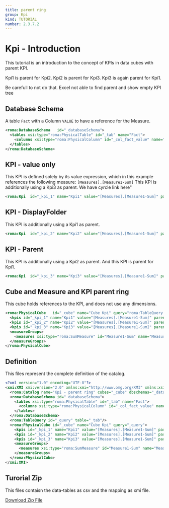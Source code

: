 ```yaml
---
title: parent ring
group: Kpi
kind: TUTORIAL
number: 2.3.7.2
---
```

# Kpi - Introduction

This tutorial is an introduction to the concept of KPIs in data cubes with parent KPI.


Kpi1 is parent for Kpi2. Kpi2 is parent for Kpi3. Kpi3 is again parent for Kpi1.

Be carefull to not do that. Excel not able to find parent and show empty KPI tree


## Database Schema

A table `Fact` with a Column `VALUE` to have a reference for the Measure.


```xml
<roma:DatabaseSchema   id="_databaseSchema">
  <tables xsi:type="roma:PhysicalTable" id="_tab" name="Fact">
    <columns xsi:type="roma:PhysicalColumn" id="_col_fact_value" name="VALUE" type="Integer"/>
  </tables>
</roma:DatabaseSchema>

```

## KPI - value only

This KPI is defined solely by its value expression, which in this example references the following measure: `[Measures].[Measure1-Sum]`
This KPI is additionally using a Kpi3 as parent. We have cyrcle link here"


```xml
<roma:Kpi  id="_kpi_1" name="Kpi1" value="[Measures].[Measure1-Sum]" parentKpi="_kpi_3"/>

```

## KPI - DisplayFolder

This KPI is additionally using a Kpi1 as parent.


```xml
<roma:Kpi  id="_kpi_2" name="Kpi2" value="[Measures].[Measure1-Sum]" parentKpi="_kpi_1"/>

```

## KPI - Parent

This KPI is additionally using a Kpi2 as parent. And this KPI is parent for Kpi1.


```xml
<roma:Kpi  id="_kpi_3" name="Kpi3" value="[Measures].[Measure1-Sum]" parentKpi="_kpi_1"/>

```

## Cube and Measure and KPI parent ring

This cube holds references to the KPI, and does not use any dimensions.


```xml
<roma:PhysicalCube   id="_cube" name="Cube Kpi" query="roma:TableQuery _query">
  <kpis id="_kpi_1" name="Kpi1" value="[Measures].[Measure1-Sum]" parentKpi="_kpi_3"/>
  <kpis id="_kpi_2" name="Kpi2" value="[Measures].[Measure1-Sum]" parentKpi="_kpi_1"/>
  <kpis id="_kpi_3" name="Kpi3" value="[Measures].[Measure1-Sum]" parentKpi="_kpi_1"/>
  <measureGroups>
    <measures xsi:type="roma:SumMeasure" id="Measure1-Sum" name="Measure1-Sum" column="roma:PhysicalColumn _col_fact_value"/>
  </measureGroups>
</roma:PhysicalCube>

```


## Definition

This files represent the complete definition of the catalog.

```xml
<?xml version="1.0" encoding="UTF-8"?>
<xmi:XMI xmi:version="2.0" xmlns:xmi="http://www.omg.org/XMI" xmlns:xsi="http://www.w3.org/2001/XMLSchema-instance" xmlns:roma="https://www.daanse.org/spec/org.eclipse.daanse.rolap.mapping">
  <roma:Catalog name="Kpi - parent ring" cubes="_cube" dbschemas="_databaseSchema"/>
  <roma:DatabaseSchema id="_databaseSchema">
    <tables xsi:type="roma:PhysicalTable" id="_tab" name="Fact">
      <columns xsi:type="roma:PhysicalColumn" id="_col_fact_value" name="VALUE" type="Integer"/>
    </tables>
  </roma:DatabaseSchema>
  <roma:TableQuery id="_query" table="_tab"/>
  <roma:PhysicalCube id="_cube" name="Cube Kpi" query="_query">
    <kpis id="_kpi_1" name="Kpi1" value="[Measures].[Measure1-Sum]" parentKpi="_kpi_3"/>
    <kpis id="_kpi_2" name="Kpi2" value="[Measures].[Measure1-Sum]" parentKpi="_kpi_1"/>
    <kpis id="_kpi_3" name="Kpi3" value="[Measures].[Measure1-Sum]" parentKpi="_kpi_1"/>
    <measureGroups>
      <measures xsi:type="roma:SumMeasure" id="Measure1-Sum" name="Measure1-Sum" column="_col_fact_value"/>
    </measureGroups>
  </roma:PhysicalCube>
</xmi:XMI>

```



## Turorial Zip
This files contaisn the data-tables as csv and the mapping as xmi file.

<a href="./zip/tutorial.cube.kpi.parent.ring.zip" download>Download Zip File</a>
